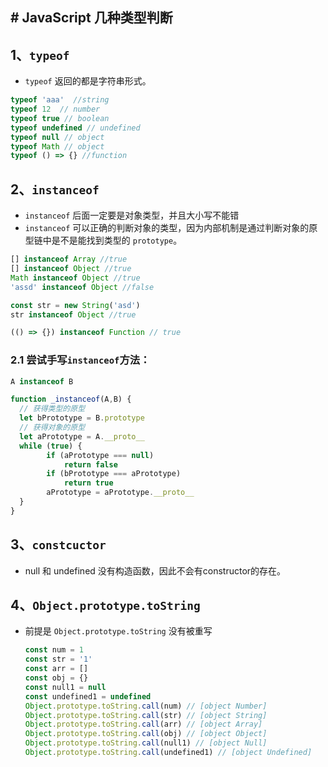 ## # JavaScript 几种类型判断

## 1、`typeof`

- `typeof`  返回的都是字符串形式。

```javascript
typeof 'aaa'  //string
typeof 12  // number
typeof true // boolean
typeof undefined // undefined
typeof null // object
typeof Math // object
typeof () => {} //function
```

## 2、`instanceof`

- `instanceof` 后面一定要是对象类型，并且大小写不能错
- `instanceof` 可以正确的判断对象的类型，因为内部机制是通过判断对象的原型链中是不是能找到类型的 `prototype`。

```javascript
[] instanceof Array //true
[] instanceof Object //true
Math instanceof Object //true
'assd' instanceof Object //false

const str = new String('asd')
str instanceof Object //true

(() => {}) instanceof Function // true
```

### 2.1 尝试手写`instanceof`方法：

```javascript
A instanceof B

function _instanceof(A,B) {
  // 获得类型的原型
  let bPrototype = B.prototype
  // 获得对象的原型
  let aPrototype = A.__proto__
  while (true) {
    	if (aPrototype === null)
    		return false
    	if (bPrototype === aPrototype)
    		return true
    	aPrototype = aPrototype.__proto__
  }
}
```



## 3、`constcuctor`

- null 和 undefined 没有构造函数，因此不会有constructor的存在。

## 4、`Object.prototype.toString`

- 前提是  `Object.prototype.toString`  没有被重写

  ```javascript
  const num = 1
  const str = '1'
  const arr = []
  const obj = {}
  const null1 = null
  const undefined1 = undefined
  Object.prototype.toString.call(num) // [object Number]
  Object.prototype.toString.call(str) // [object String]
  Object.prototype.toString.call(arr) // [object Array]
  Object.prototype.toString.call(obj) // [object Object]
  Object.prototype.toString.call(null1) // [object Null]
  Object.prototype.toString.call(undefined1) // [object Undefined]
  ```

  

